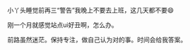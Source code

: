 [date]: 2019-09-12_23:18  
小丫头睡觉前再三“警告”我晚上不要去上班，这几天都不要😄

[date]: 2019-09-11_22:33  
刚一个月就感觉站点ui好丑啊，怎么办。

[date]: 2019-09-11_22:13  
前路虽然迷茫。保持专注，做自己认为对的事。时间会给我答案。
